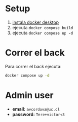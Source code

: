 # Setup
1. [instala docker desktop](https://www.docker.com/products/docker-desktop/)
2. ejecuta `docker compose build`
3. ejecuta `docker compose up -d`

# Correr el back
Para correr el back ejecuta: 
```sh
docker compose up -d
```

# Admin user
* **email:** `avcordova@uc.cl`
* **password:** `Tere+victor<3`
